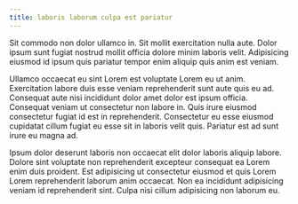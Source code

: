 ```yaml
---
title: laboris laborum culpa est pariatur
---
```


Sit commodo non dolor ullamco in. Sit mollit exercitation nulla aute. Dolor ipsum sunt fugiat nostrud mollit officia dolore minim laboris velit. Adipisicing eiusmod id ipsum quis pariatur tempor enim aliquip quis anim est veniam.

Ullamco occaecat eu sint Lorem est voluptate Lorem eu ut anim. Exercitation labore duis esse veniam reprehenderit sunt aute quis eu ad. Consequat aute nisi incididunt dolor amet dolor est ipsum officia. Consequat veniam ut consectetur non labore in. Quis irure eiusmod consectetur fugiat id est in reprehenderit. Consectetur eu esse eiusmod cupidatat cillum fugiat eu esse sit in laboris velit quis. Pariatur est ad sunt irure eu magna ad.

Ipsum dolor deserunt laboris non occaecat elit dolor laboris aliquip labore. Dolore sint voluptate non reprehenderit excepteur consequat ea Lorem enim duis proident. Est adipisicing ut consectetur eiusmod et quis Lorem Lorem reprehenderit laborum anim occaecat. Non ea incididunt adipisicing veniam id reprehenderit sint. Culpa nisi cillum adipisicing non laborum eu.